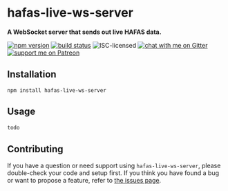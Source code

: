 # hafas-live-ws-server

**A WebSocket server that sends out live HAFAS data.**

[![npm version](https://img.shields.io/npm/v/hafas-live-ws-server.svg)](https://www.npmjs.com/package/hafas-live-ws-server)
[![build status](https://api.travis-ci.org/derhuerst/hafas-live-ws-server.svg?branch=master)](https://travis-ci.org/derhuerst/hafas-live-ws-server)
![ISC-licensed](https://img.shields.io/github/license/derhuerst/hafas-live-ws-server.svg)
[![chat with me on Gitter](https://img.shields.io/badge/chat%20with%20me-on%20gitter-512e92.svg)](https://gitter.im/derhuerst)
[![support me on Patreon](https://img.shields.io/badge/support%20me-on%20patreon-fa7664.svg)](https://patreon.com/derhuerst)


## Installation

```shell
npm install hafas-live-ws-server
```


## Usage

```js
todo
```


## Contributing

If you have a question or need support using `hafas-live-ws-server`, please double-check your code and setup first. If you think you have found a bug or want to propose a feature, refer to [the issues page](https://github.com/derhuerst/hafas-live-ws-server/issues).
